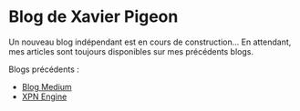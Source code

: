 # Blog de Xavier Pigeon

Un nouveau blog indépendant est en cours de construction... En attendant, mes articles sont toujours disponibles sur mes précédents blogs.

Blogs précédents :
- [Blog Medium](https://medium.com/@xavier.pigeon)
- [XPN Engine](https://xpn-engine.blogspot.com/)
